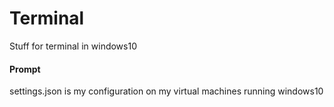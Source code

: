 # Terminal

Stuff for terminal in windows10

#### Prompt

settings.json is my configuration on my virtual machines running windows10
